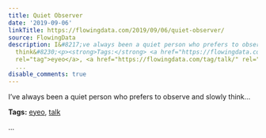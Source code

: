 ```yaml
---
title: Quiet Observer
date: '2019-09-06'
linkTitle: https://flowingdata.com/2019/09/06/quiet-observer/
source: FlowingData
description: I&#8217;ve always been a quiet person who prefers to observe and slowly
  think&#8230;<p><strong>Tags:</strong> <a href="https://flowingdata.com/tag/eyeo/"
  rel="tag">eyeo</a>, <a href="https://flowingdata.com/tag/talk/" rel="tag">talk</a></p>
  ...
disable_comments: true
---
```

I&#8217;ve always been a quiet person who prefers to observe and slowly think&#8230;<p><strong>Tags:</strong> <a href="https://flowingdata.com/tag/eyeo/" rel="tag">eyeo</a>, <a href="https://flowingdata.com/tag/talk/" rel="tag">talk</a></p> ...